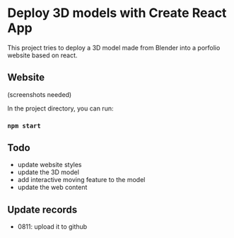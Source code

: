 # Deploy 3D models with Create React App

This project tries to deploy a 3D model made from Blender into a porfolio website based on react.

## Website

(screenshots needed)

In the project directory, you can run:

### `npm start`

## Todo

- update website styles
- update the 3D model
- add interactive moving feature to the model
- update the web content

## Update records

- 0811: upload it to github

